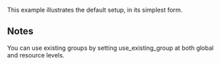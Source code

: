 This example illustrates the default setup, in its simplest form.

## Notes

You can use existing groups by setting use_existing_group at both global and resource levels.
